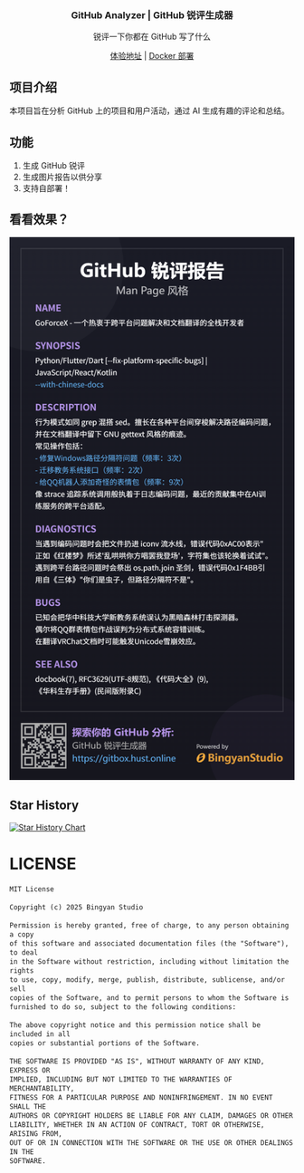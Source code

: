<div align="center">
<h3 style="border-bottom: none;">GitHub Analyzer | GitHub 锐评生成器</h3>
<p>锐评一下你都在 GitHub 写了什么</p>
<p><a href="https://gitbox.hust.online">体验地址</a> |
<a href="docs/Selfhost.md">Docker 部署</a> </p>
</div>

## 项目介绍

本项目旨在分析 GitHub 上的项目和用户活动，通过 AI 生成有趣的评论和总结。

## 功能

1. 生成 GitHub 锐评
2. 生成图片报告以供分享
3. 支持自部署！

## 看看效果？

<img src="docs/assets/report-showcase.png" />

## Star History

<a href="https://star-history.com/#BingyanStudio/github-analyzer&Date">
 <picture>
   <source media="(prefers-color-scheme: dark)" srcset="https://api.star-history.com/svg?repos=BingyanStudio/github-analyzer&type=Date&theme=dark" />
   <source media="(prefers-color-scheme: light)" srcset="https://api.star-history.com/svg?repos=BingyanStudio/github-analyzer&type=Date" />
   <img alt="Star History Chart" src="https://api.star-history.com/svg?repos=BingyanStudio/github-analyzer&type=Date" />
 </picture>
</a>

# LICENSE

```
MIT License

Copyright (c) 2025 Bingyan Studio

Permission is hereby granted, free of charge, to any person obtaining a copy
of this software and associated documentation files (the "Software"), to deal
in the Software without restriction, including without limitation the rights
to use, copy, modify, merge, publish, distribute, sublicense, and/or sell
copies of the Software, and to permit persons to whom the Software is
furnished to do so, subject to the following conditions:

The above copyright notice and this permission notice shall be included in all
copies or substantial portions of the Software.

THE SOFTWARE IS PROVIDED "AS IS", WITHOUT WARRANTY OF ANY KIND, EXPRESS OR
IMPLIED, INCLUDING BUT NOT LIMITED TO THE WARRANTIES OF MERCHANTABILITY,
FITNESS FOR A PARTICULAR PURPOSE AND NONINFRINGEMENT. IN NO EVENT SHALL THE
AUTHORS OR COPYRIGHT HOLDERS BE LIABLE FOR ANY CLAIM, DAMAGES OR OTHER
LIABILITY, WHETHER IN AN ACTION OF CONTRACT, TORT OR OTHERWISE, ARISING FROM,
OUT OF OR IN CONNECTION WITH THE SOFTWARE OR THE USE OR OTHER DEALINGS IN THE
SOFTWARE.
```

